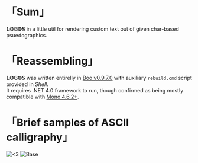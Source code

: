 # 「Sum」
**𝕃𝕆𝔾𝕆𝕊** in a little util for rendering custom text out of given char-based psuedographics.

# 「Reassembling」
__𝕃𝕆𝔾𝕆𝕊__ was written entirelly in [Boo v0.9.7.0](https://github.com/boo-lang/boo) with auxiliary `rebuild.cmd` script provided in _Shell_.  
It requires .NET 4.0 framework to run, though confirmed as being mostly compatible with [Mono 4.6.2+](https://github.com/mono/mono).

# 「Brief samples of ASCII calligraphy」
![<3](https://user-images.githubusercontent.com/8768470/72172888-66993500-33e7-11ea-9450-1c80c917569f.png)
![Base](https://user-images.githubusercontent.com/8768470/72173052-c1cb2780-33e7-11ea-821e-ba9681d4725a.png)

